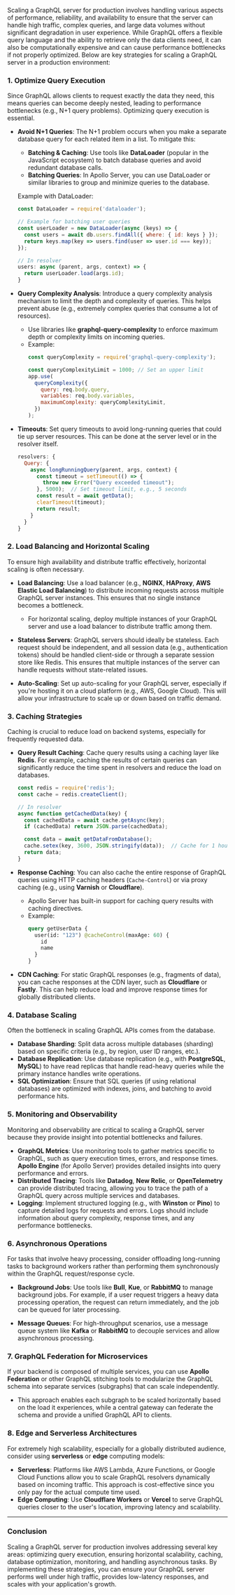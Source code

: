 

Scaling a GraphQL server for production involves handling various aspects of performance, reliability, and availability to ensure that the server can handle high traffic, complex queries, and large data volumes without significant degradation in user experience. While GraphQL offers a flexible query language and the ability to retrieve only the data clients need, it can also be computationally expensive and can cause performance bottlenecks if not properly optimized. Below are key strategies for scaling a GraphQL server in a production environment:

### 1. **Optimize Query Execution**
Since GraphQL allows clients to request exactly the data they need, this means queries can become deeply nested, leading to performance bottlenecks (e.g., N+1 query problems). Optimizing query execution is essential.

- **Avoid N+1 Queries**: The N+1 problem occurs when you make a separate database query for each related item in a list. To mitigate this:
  - **Batching & Caching**: Use tools like **DataLoader** (popular in the JavaScript ecosystem) to batch database queries and avoid redundant database calls.
  - **Batching Queries**: In Apollo Server, you can use DataLoader or similar libraries to group and minimize queries to the database.
  
  Example with DataLoader:
  ```js
  const DataLoader = require('dataloader');
  
  // Example for batching user queries
  const userLoader = new DataLoader(async (keys) => {
    const users = await db.users.findAll({ where: { id: keys } });
    return keys.map(key => users.find(user => user.id === key));
  });
  
  // In resolver
  users: async (parent, args, context) => {
    return userLoader.load(args.id);
  }
  ```

- **Query Complexity Analysis**: Introduce a query complexity analysis mechanism to limit the depth and complexity of queries. This helps prevent abuse (e.g., extremely complex queries that consume a lot of resources).
  - Use libraries like **graphql-query-complexity** to enforce maximum depth or complexity limits on incoming queries.
  - Example:
    ```js
    const queryComplexity = require('graphql-query-complexity');
    
    const queryComplexityLimit = 1000; // Set an upper limit
    app.use(
      queryComplexity({
        query: req.body.query,
        variables: req.body.variables,
        maximumComplexity: queryComplexityLimit,
      })
    );
    ```

- **Timeouts**: Set query timeouts to avoid long-running queries that could tie up server resources. This can be done at the server level or in the resolver itself.
  ```js
  resolvers: {
    Query: {
      async longRunningQuery(parent, args, context) {
        const timeout = setTimeout(() => {
          throw new Error("Query exceeded timeout");
        }, 5000);  // Set timeout limit, e.g., 5 seconds
        const result = await getData();
        clearTimeout(timeout);
        return result;
      }
    }
  }
  ```

### 2. **Load Balancing and Horizontal Scaling**
To ensure high availability and distribute traffic effectively, horizontal scaling is often necessary.

- **Load Balancing**: Use a load balancer (e.g., **NGINX**, **HAProxy**, **AWS Elastic Load Balancing**) to distribute incoming requests across multiple GraphQL server instances. This ensures that no single instance becomes a bottleneck.
  - For horizontal scaling, deploy multiple instances of your GraphQL server and use a load balancer to distribute traffic among them.
  
- **Stateless Servers**: GraphQL servers should ideally be stateless. Each request should be independent, and all session data (e.g., authentication tokens) should be handled client-side or through a separate session store like Redis. This ensures that multiple instances of the server can handle requests without state-related issues.

- **Auto-Scaling**: Set up auto-scaling for your GraphQL server, especially if you're hosting it on a cloud platform (e.g., AWS, Google Cloud). This will allow your infrastructure to scale up or down based on traffic demand.

### 3. **Caching Strategies**
Caching is crucial to reduce load on backend systems, especially for frequently requested data.

- **Query Result Caching**: Cache query results using a caching layer like **Redis**. For example, caching the results of certain queries can significantly reduce the time spent in resolvers and reduce the load on databases.
  
  ```js
  const redis = require('redis');
  const cache = redis.createClient();
  
  // In resolver
  async function getCachedData(key) {
    const cachedData = await cache.getAsync(key);
    if (cachedData) return JSON.parse(cachedData);
  
    const data = await getDataFromDatabase();
    cache.setex(key, 3600, JSON.stringify(data));  // Cache for 1 hour
    return data;
  }
  ```

- **Response Caching**: You can also cache the entire response of GraphQL queries using HTTP caching headers (`Cache-Control`) or via proxy caching (e.g., using **Varnish** or **Cloudflare**).
  - Apollo Server has built-in support for caching query results with caching directives.
  - Example:
    ```graphql
    query getUserData {
      user(id: "123") @cacheControl(maxAge: 60) {
        id
        name
      }
    }
    ```

- **CDN Caching**: For static GraphQL responses (e.g., fragments of data), you can cache responses at the CDN layer, such as **Cloudflare** or **Fastly**. This can help reduce load and improve response times for globally distributed clients.

### 4. **Database Scaling**
Often the bottleneck in scaling GraphQL APIs comes from the database.

- **Database Sharding**: Split data across multiple databases (sharding) based on specific criteria (e.g., by region, user ID ranges, etc.).
- **Database Replication**: Use database replication (e.g., with **PostgreSQL**, **MySQL**) to have read replicas that handle read-heavy queries while the primary instance handles write operations.
- **SQL Optimization**: Ensure that SQL queries (if using relational databases) are optimized with indexes, joins, and batching to avoid performance hits.

### 5. **Monitoring and Observability**
Monitoring and observability are critical to scaling a GraphQL server because they provide insight into potential bottlenecks and failures.

- **GraphQL Metrics**: Use monitoring tools to gather metrics specific to GraphQL, such as query execution times, errors, and response times. **Apollo Engine** (for Apollo Server) provides detailed insights into query performance and errors.
- **Distributed Tracing**: Tools like **Datadog**, **New Relic**, or **OpenTelemetry** can provide distributed tracing, allowing you to trace the path of a GraphQL query across multiple services and databases.
- **Logging**: Implement structured logging (e.g., with **Winston** or **Pino**) to capture detailed logs for requests and errors. Logs should include information about query complexity, response times, and any performance bottlenecks.

### 6. **Asynchronous Operations**
For tasks that involve heavy processing, consider offloading long-running tasks to background workers rather than performing them synchronously within the GraphQL request/response cycle.

- **Background Jobs**: Use tools like **Bull**, **Kue**, or **RabbitMQ** to manage background jobs. For example, if a user request triggers a heavy data processing operation, the request can return immediately, and the job can be queued for later processing.
  
- **Message Queues**: For high-throughput scenarios, use a message queue system like **Kafka** or **RabbitMQ** to decouple services and allow asynchronous processing.

### 7. **GraphQL Federation for Microservices**
If your backend is composed of multiple services, you can use **Apollo Federation** or other GraphQL stitching tools to modularize the GraphQL schema into separate services (subgraphs) that can scale independently.

- This approach enables each subgraph to be scaled horizontally based on the load it experiences, while a central gateway can federate the schema and provide a unified GraphQL API to clients.

### 8. **Edge and Serverless Architectures**
For extremely high scalability, especially for a globally distributed audience, consider using **serverless** or **edge** computing models:

- **Serverless**: Platforms like AWS Lambda, Azure Functions, or Google Cloud Functions allow you to scale GraphQL resolvers dynamically based on incoming traffic. This approach is cost-effective since you only pay for the actual compute time used.
- **Edge Computing**: Use **Cloudflare Workers** or **Vercel** to serve GraphQL queries closer to the user's location, improving latency and scalability.

---

### Conclusion
Scaling a GraphQL server for production involves addressing several key areas: optimizing query execution, ensuring horizontal scalability, caching, database optimization, monitoring, and handling asynchronous tasks. By implementing these strategies, you can ensure your GraphQL server performs well under high traffic, provides low-latency responses, and scales with your application's growth.